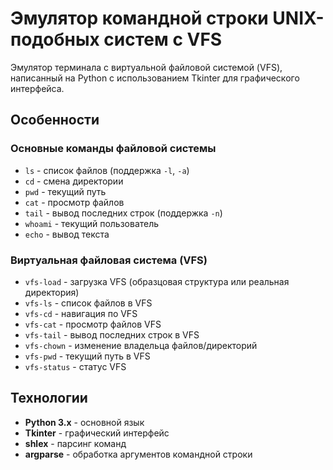 # Эмулятор командной строки UNIX-подобных систем с VFS

Эмулятор терминала с виртуальной файловой системой (VFS), написанный на Python с использованием Tkinter для графического интерфейса.

## Особенности

### Основные команды файловой системы
- `ls` - список файлов (поддержка `-l`, `-a`)
- `cd` - смена директории  
- `pwd` - текущий путь
- `cat` - просмотр файлов
- `tail` - вывод последних строк (поддержка `-n`)
- `whoami` - текущий пользователь
- `echo` - вывод текста

### Виртуальная файловая система (VFS)
- `vfs-load` - загрузка VFS (образцовая структура или реальная директория)
- `vfs-ls` - список файлов в VFS
- `vfs-cd` - навигация по VFS
- `vfs-cat` - просмотр файлов VFS
- `vfs-tail` - вывод последних строк в VFS
- `vfs-chown` - изменение владельца файлов/директорий
- `vfs-pwd` - текущий путь в VFS
- `vfs-status` - статус VFS

## Технологии

- **Python 3.x** - основной язык
- **Tkinter** - графический интерфейс
- **shlex** - парсинг команд
- **argparse** - обработка аргументов командной строки
